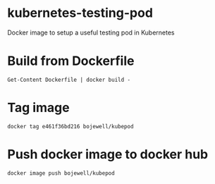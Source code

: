 # kubernetes-testing-pod
Docker image to setup a useful testing pod in Kubernetes  

# Build from Dockerfile
```
Get-Content Dockerfile | docker build -
```

# Tag image 
```
docker tag e461f36bd216 bojewell/kubepod
```

# Push docker image to docker hub

```
docker image push bojewell/kubepod
```